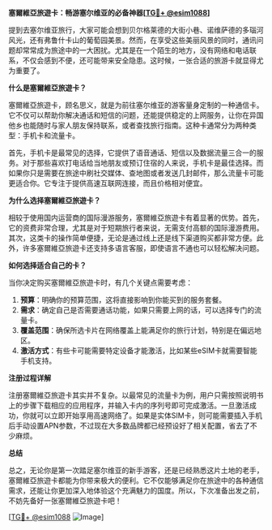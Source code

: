 **塞爾維亞旅遊卡：畅游塞尔维亚的必备神器[[TG💪+ @esim1088](https://t.me/s/esim1088)]**

提到去塞尔维亚旅行，大家可能会想到贝尔格莱德的大街小巷、诺维萨德的多瑙河风光，还有弗鲁什卡山的葡萄园美景。然而，在享受这些美丽风景的同时，通讯问题却常常成为旅途中的一大困扰。尤其是在一个陌生的地方，没有网络和电话联系，不仅会感到不便，还可能带来安全隐患。这时候，一张合适的旅游卡就显得尤为重要了。

**什么是塞爾維亞旅遊卡？**

塞爾維亞旅遊卡，顾名思义，就是为前往塞尔维亚的游客量身定制的一种通信卡。它不仅可以帮助你解决通话和短信的问题，还能提供稳定的上网服务，让你在异国他乡也能随时与家人朋友保持联系，或者查找旅行指南。这种卡通常分为两种类型：手机卡和流量卡。

首先，手机卡是最常见的选择，它提供了语音通话、短信以及数据流量三合一的服务。对于那些喜欢打电话给当地朋友或预订住宿的人来说，手机卡是最佳选择。而如果你只是需要在旅途中刷社交媒体、查地图或者发送几封邮件，那么流量卡可能更适合你。它专注于提供高速互联网连接，而且价格相对便宜。

**为什么选择塞爾維亞旅遊卡？**

相较于使用国内运营商的国际漫游服务，塞爾維亞旅遊卡有着显著的优势。首先，它的资费非常合理，尤其是对于短期旅行者来说，无需支付高额的国际漫游费用。其次，这类卡的操作简单便捷，无论是通过线上还是线下渠道购买都非常方便。此外，许多塞爾維亞旅遊卡还支持多语言客服，即使语言不通也可以轻松解决问题。

**如何选择适合自己的卡？**

当你决定购买塞爾維亞旅遊卡时，有几个关键点需要考虑：

1. **预算**：明确你的预算范围，这将直接影响到你能买到的服务套餐。
2. **需求**：确定自己是否需要通话功能，如果只需要上网的话，可以选择专门的流量卡。
3. **覆盖范围**：确保所选卡片在网络覆盖上能满足你的旅行计划，特别是在偏远地区。
4. **激活方式**：有些卡可能需要特定设备才能激活，比如某些eSIM卡就需要智能手机支持。

**注册过程详解**

注册塞爾維亞旅遊卡其实并不复杂。以最常见的流量卡为例，用户只需按照说明书上的步骤下载相应的应用程序，并输入卡内的序列号即可完成激活。一旦激活成功，你就可以立即开始享用高速网络了。如果是实体SIM卡，则可能需要插入手机后手动设置APN参数，不过现在大多数品牌都已经预设好了相关配置，省去了不少麻烦。

**总结**

总之，无论你是第一次踏足塞尔维亚的新手游客，还是已经熟悉这片土地的老手，塞爾維亞旅遊卡都能为你带来极大的便利。它不仅能够满足你在旅途中的各种通信需求，还能让你更加深入地体验这个充满魅力的国度。所以，下次准备出发之前，不妨先备好一张塞爾維亞旅遊卡吧！

[[TG💪+ @esim1088](https://t.me/s/esim1088) ![Image](https://i.postimg.cc/4NQfJmqS/Snipaste-2025-05-13-00-14-12.png)]